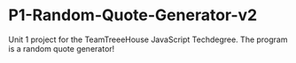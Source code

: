 # P1-Random-Quote-Generator-v2
Unit 1 project for the TeamTreeeHouse JavaScript Techdegree.
The program is a random quote generator!